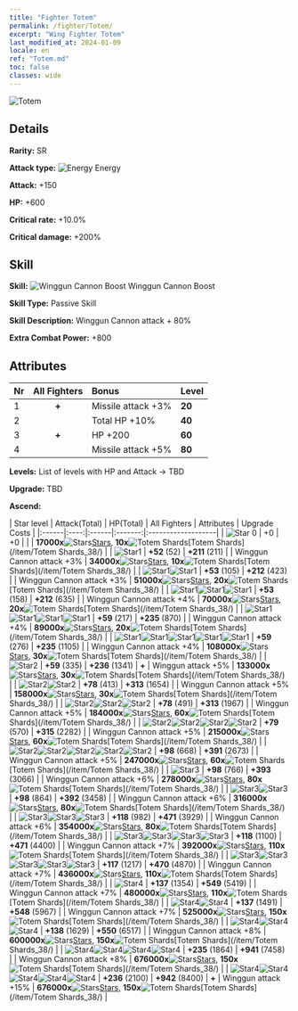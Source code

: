 ```yaml
---
title: "Fighter Totem"
permalink: /fighter/Totem/
excerpt: "Wing Fighter Totem"
last_modified_at: 2024-01-09
locale: en
ref: "Totem.md"
toc: false
classes: wide
---
```



 ![Totem](/images/ship/fj_img10.png)

## Details

 **Rarity:** SR 

 **Attack type:** ![Energy](/images/common_sx_icon8.png) Energy 

 **Attack:** +150

 **HP:** +600

 **Critical rate:** +10.0%

 **Critical damage:** +200%

## Skill

 **Skill:** ![Winggun Cannon Boost](/images/skill/skill_38_p.png) Winggun Cannon Boost

 **Skill Type:**  Passive Skill

 **Skill Description:**  Winggun Cannon attack + 80%

 **Extra Combat Power:**  +800

## Attributes

  |  Nr | All Fighters | Bonus | Level |
  |:----|:-------------:|:--------------------|:--------|
  | 1  | **+**  | Missile attack +3%  | **20** |
  | 2  |   | Total HP +10%  | **40** |
  | 3  | **+**  | HP +200  | **60** |
  | 4  |   | Missile attack +5%  | **80** |


 **Levels:**  List of levels with HP and Attack -> TBD

 **Upgrade:**  TBD

 **Ascend:**  

  |  Star level | Attack(Total) | HP(Total) | All Fighters | Attributes | Upgrade Costs |
  |:------|:----:|:------|:-------:|:-------------------|
  | ![Star 0](/images/s0.png)  | +0  | +0  |  |    | **17000x**![Stars](/images/item/Stars_p.png)[Stars](/item/Stars_2/), **10x**![Totem Shards](/images/item/Totem_Shards_p.png)[Totem Shards](/item/Totem Shards_38/) |
  | ![Star1](/images/s1.png)  | **+52** (52)  | **+211** (211)  |   | Winggun Cannon attack +3%  | **34000x**![Stars](/images/item/Stars_p.png)[Stars](/item/Stars_2/), **10x**![Totem Shards](/images/item/Totem_Shards_p.png)[Totem Shards](/item/Totem Shards_38/) |
  | ![Star1](/images/s1.png)![Star1](/images/s1.png)  | **+53** (105)  | **+212** (423)  |   | Winggun Cannon attack +3%  | **51000x**![Stars](/images/item/Stars_p.png)[Stars](/item/Stars_2/), **20x**![Totem Shards](/images/item/Totem_Shards_p.png)[Totem Shards](/item/Totem Shards_38/) |
  | ![Star1](/images/s1.png)![Star1](/images/s1.png)![Star1](/images/s1.png)  | **+53** (158)  | **+212** (635)  |   | Winggun Cannon attack +4%  | **70000x**![Stars](/images/item/Stars_p.png)[Stars](/item/Stars_2/), **20x**![Totem Shards](/images/item/Totem_Shards_p.png)[Totem Shards](/item/Totem Shards_38/) |
  | ![Star1](/images/s1.png)![Star1](/images/s1.png)![Star1](/images/s1.png)![Star1](/images/s1.png)  | **+59** (217)  | **+235** (870)  |   | Winggun Cannon attack +4%  | **89000x**![Stars](/images/item/Stars_p.png)[Stars](/item/Stars_2/), **20x**![Totem Shards](/images/item/Totem_Shards_p.png)[Totem Shards](/item/Totem Shards_38/) |
  | ![Star1](/images/s1.png)![Star1](/images/s1.png)![Star1](/images/s1.png)![Star1](/images/s1.png)![Star1](/images/s1.png)  | **+59** (276)  | **+235** (1105)  |   | Winggun Cannon attack +4%  | **108000x**![Stars](/images/item/Stars_p.png)[Stars](/item/Stars_2/), **30x**![Totem Shards](/images/item/Totem_Shards_p.png)[Totem Shards](/item/Totem Shards_38/) |
  | ![Star2](/images/s2.png)  | **+59** (335)  | **+236** (1341)  | **+**  | Winggun attack +5%  | **133000x**![Stars](/images/item/Stars_p.png)[Stars](/item/Stars_2/), **30x**![Totem Shards](/images/item/Totem_Shards_p.png)[Totem Shards](/item/Totem Shards_38/) |
  | ![Star2](/images/s2.png)![Star2](/images/s2.png)  | **+78** (413)  | **+313** (1654)  |   | Winggun Cannon attack +5%  | **158000x**![Stars](/images/item/Stars_p.png)[Stars](/item/Stars_2/), **30x**![Totem Shards](/images/item/Totem_Shards_p.png)[Totem Shards](/item/Totem Shards_38/) |
  | ![Star2](/images/s2.png)![Star2](/images/s2.png)![Star2](/images/s2.png)  | **+78** (491)  | **+313** (1967)  |   | Winggun Cannon attack +5%  | **184000x**![Stars](/images/item/Stars_p.png)[Stars](/item/Stars_2/), **60x**![Totem Shards](/images/item/Totem_Shards_p.png)[Totem Shards](/item/Totem Shards_38/) |
  | ![Star2](/images/s2.png)![Star2](/images/s2.png)![Star2](/images/s2.png)![Star2](/images/s2.png)  | **+79** (570)  | **+315** (2282)  |   | Winggun Cannon attack +5%  | **215000x**![Stars](/images/item/Stars_p.png)[Stars](/item/Stars_2/), **60x**![Totem Shards](/images/item/Totem_Shards_p.png)[Totem Shards](/item/Totem Shards_38/) |
  | ![Star2](/images/s2.png)![Star2](/images/s2.png)![Star2](/images/s2.png)![Star2](/images/s2.png)![Star2](/images/s2.png)  | **+98** (668)  | **+391** (2673)  |   | Winggun Cannon attack +5%  | **247000x**![Stars](/images/item/Stars_p.png)[Stars](/item/Stars_2/), **60x**![Totem Shards](/images/item/Totem_Shards_p.png)[Totem Shards](/item/Totem Shards_38/) |
  | ![Star3](/images/s3.png)  | **+98** (766)  | **+393** (3066)  |   | Winggun Cannon attack +6%  | **278000x**![Stars](/images/item/Stars_p.png)[Stars](/item/Stars_2/), **80x**![Totem Shards](/images/item/Totem_Shards_p.png)[Totem Shards](/item/Totem Shards_38/) |
  | ![Star3](/images/s3.png)![Star3](/images/s3.png)  | **+98** (864)  | **+392** (3458)  |   | Winggun Cannon attack +6%  | **316000x**![Stars](/images/item/Stars_p.png)[Stars](/item/Stars_2/), **80x**![Totem Shards](/images/item/Totem_Shards_p.png)[Totem Shards](/item/Totem Shards_38/) |
  | ![Star3](/images/s3.png)![Star3](/images/s3.png)![Star3](/images/s3.png)  | **+118** (982)  | **+471** (3929)  |   | Winggun Cannon attack +6%  | **354000x**![Stars](/images/item/Stars_p.png)[Stars](/item/Stars_2/), **80x**![Totem Shards](/images/item/Totem_Shards_p.png)[Totem Shards](/item/Totem Shards_38/) |
  | ![Star3](/images/s3.png)![Star3](/images/s3.png)![Star3](/images/s3.png)![Star3](/images/s3.png)  | **+118** (1100)  | **+471** (4400)  |   | Winggun Cannon attack +7%  | **392000x**![Stars](/images/item/Stars_p.png)[Stars](/item/Stars_2/), **110x**![Totem Shards](/images/item/Totem_Shards_p.png)[Totem Shards](/item/Totem Shards_38/) |
  | ![Star3](/images/s3.png)![Star3](/images/s3.png)![Star3](/images/s3.png)![Star3](/images/s3.png)![Star3](/images/s3.png)  | **+117** (1217)  | **+470** (4870)  |   | Winggun Cannon attack +7%  | **436000x**![Stars](/images/item/Stars_p.png)[Stars](/item/Stars_2/), **110x**![Totem Shards](/images/item/Totem_Shards_p.png)[Totem Shards](/item/Totem Shards_38/) |
  | ![Star4](/images/s4.png)  | **+137** (1354)  | **+549** (5419)  |   | Winggun Cannon attack +7%  | **480000x**![Stars](/images/item/Stars_p.png)[Stars](/item/Stars_2/), **110x**![Totem Shards](/images/item/Totem_Shards_p.png)[Totem Shards](/item/Totem Shards_38/) |
  | ![Star4](/images/s4.png)![Star4](/images/s4.png)  | **+137** (1491)  | **+548** (5967)  |   | Winggun Cannon attack +7%  | **525000x**![Stars](/images/item/Stars_p.png)[Stars](/item/Stars_2/), **150x**![Totem Shards](/images/item/Totem_Shards_p.png)[Totem Shards](/item/Totem Shards_38/) |
  | ![Star4](/images/s4.png)![Star4](/images/s4.png)![Star4](/images/s4.png)  | **+138** (1629)  | **+550** (6517)  |   | Winggun Cannon attack +8%  | **600000x**![Stars](/images/item/Stars_p.png)[Stars](/item/Stars_2/), **150x**![Totem Shards](/images/item/Totem_Shards_p.png)[Totem Shards](/item/Totem Shards_38/) |
  | ![Star4](/images/s4.png)![Star4](/images/s4.png)![Star4](/images/s4.png)![Star4](/images/s4.png)  | **+235** (1864)  | **+941** (7458)  |   | Winggun Cannon attack +8%  | **676000x**![Stars](/images/item/Stars_p.png)[Stars](/item/Stars_2/), **150x**![Totem Shards](/images/item/Totem_Shards_p.png)[Totem Shards](/item/Totem Shards_38/) |
  | ![Star4](/images/s4.png)![Star4](/images/s4.png)![Star4](/images/s4.png)![Star4](/images/s4.png)![Star4](/images/s4.png)  | **+236** (2100)  | **+942** (8400)  | **+**  | Winggun attack +15%  | **676000x**![Stars](/images/item/Stars_p.png)[Stars](/item/Stars_2/), **150x**![Totem Shards](/images/item/Totem_Shards_p.png)[Totem Shards](/item/Totem Shards_38/) |

